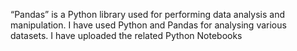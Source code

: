 “Pandas” is a Python library used for performing data analysis and manipulation. I have used Python and Pandas for analysing various datasets. I have uploaded the related Python Notebooks 
